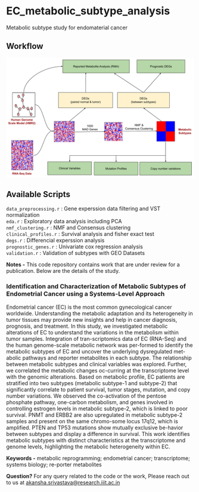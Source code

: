 # EC_metabolic_subtype_analysis
Metabolic subtype study for endomaterial cancer

## Workflow
<img src="https://github.com/Akankxha/EC_metabolic_subtype_analysis/blob/main/Figure1.jpg" width="600" />


## Available Scripts
`data_preprocessing.r` : Gene experssion data filtering and VST normalization \
`eda.r` : Exploratory data analysis including PCA \
`nmf_clustering.r` : NMF and Consensus clustering \
`clinical_profiles.r` : Survival analysis and fisher exact test \
`degs.r` : Differencial experssion analysis \
`prognostic_genes.r` : Univariate cox regression analysis \
`validation.r` : Validation of subtypes with GEO Datasets 

**Notes -** This code repository contains work that are under review for a publication. Below are the details of the study.


### Identification and Characterization of Metabolic Subtypes of Endometrial Cancer using a Systems-Level Approach 
Endometrial cancer (EC) is the most common gynecological cancer worldwide. Understanding the metabolic adaptation and its heterogeneity in tumor tissues may provide new insights and help in cancer diagnosis, prognosis, and treatment. In this study, we investigated metabolic alterations of EC to understand the variations in the metabolism within tumor samples. Integration of tran-scriptomics data of EC (RNA-Seq) and the human genome-scale metabolic network was per-formed to identify the metabolic subtypes of EC and uncover the underlying dysregulated met-abolic pathways and reporter metabolites in each subtype. The relationship between metabolic subtypes and clinical variables was explored. Further, we correlated the metabolic changes oc-curring at the transcriptome level with the genomic alterations. Based on metabolic profile, EC patients are stratified into two subtypes (metabolic subtype-1 and subtype-2) that significantly correlate to patient survival, tumor stages, mutation, and copy number variations. We observed the co-activation of the pentose phosphate pathway, one-carbon metabolism, and genes involved in controlling estrogen levels in metabolic subtype-2, which is linked to poor survival. PNMT and ERBB2 are also upregulated in metabolic subtype-2 samples and present on the same chromo-some locus 17q12, which is amplified. PTEN and TP53 mutations show mutually exclusive be-havior between subtypes and display a difference in survival. This work identifies metabolic subtypes with distinct characteristics at the transcriptome and genome levels, highlighting the metabolic heterogeneity within EC.

**Keywords -** metabolic reprogramming; endometrial cancer; transcriptome; systems biology; re-porter metabolites


**Question?** For any query related to the code or the work, Please reach out to us at [akansha.srivastava@research.iiit.ac.in](mailto:akansha.srivastava@research.iiit.ac.in)
 